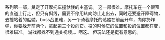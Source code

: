 系列第一部，奠定了开摩托车撞骷髅的主基调。
这一部很难。摩托车在一个很窄的直道上行走，但只有斜线，需要不停用转向防止走出去，同时还要避开障碍物，去撞站着的骷髅。boss战更难，另一个骑着摩托的骷髅在前面开车，向你扔炸弹，你要躲开前两个，拿起第三个投向它。投的时候它的位置和投的位置都在变，很难瞄准。
游戏都找不到通关视频。。啊这。
但玩法还是挺有意思的。